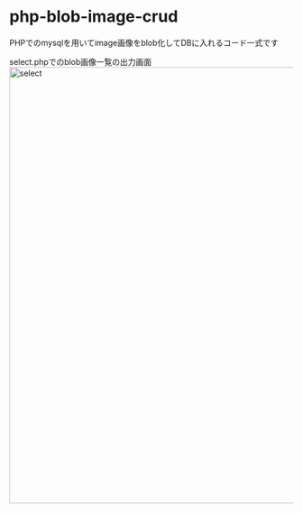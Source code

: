 # php-blob-image-crud

PHPでのmysqlを用いてimage画像をblob化してDBに入れるコード一式です

select.phpでのblob画像一覧の出力画面
<img width="774" alt="select" src="https://user-images.githubusercontent.com/64568445/175336969-5744019b-386d-4735-b009-97792358d8e3.png">
